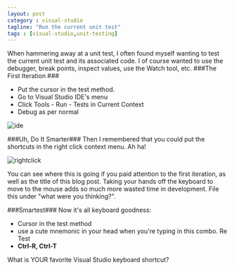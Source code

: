 ```yaml
---
layout: post
category : visual-studio
tagline: "Run the current unit test"
tags : [visual-studio,unit-testing]
---
```


When hammering away at a unit test, I often found myself wanting to test the current unit test and its associated code. I of course wanted to use the debugger, break points, inspect values, use the Watch tool, etc.
###The First Iteration ###

* Put the cursor in the test method. 
* Go to Visual Studio IDE's menu  
* Click Tools - Run - Tests in Current Context 
* Debug as per normal 

![ide](img/ide5.png)

###Uh, Do It Smarter###
Then I remembered that you could put the shortcuts in the right click context menu. Ah ha!

![rightclick](img/rightclick_3.png)

You can see where this is going if you paid attention to the first iteration, as well as the title of this blog post. Taking your hands off the keyboard to move to the mouse adds so much more wasted time in development. File this under "what were you thinking?".

###Smartest###
Now it's all keyboard goodness:

* Cursor in the test method 
* use a cute mnemonic in your head when you're typing in this combo. Re Test
* **Ctrl-R, Ctrl-T**
    
What is YOUR favorite Visual Studio keyboard shortcut?

